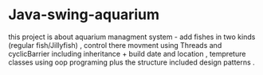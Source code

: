 # Java-swing-aquarium
this project is about aquarium managment system - add fishes in two kinds (regular fish/Jillyfish) , control there movment using Threads and cyclicBarrier including inheritance + build date and location , tempreture classes using oop programing plus the structure included design patterns .
